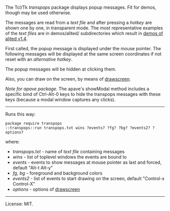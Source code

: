 The Tcl/Tk *transpops* package displays popup messages.
Fit for demos, though may be used otherwise.

The messages are read from a *text file* and after pressing a *hotkey* are
shown one by one, in transparent mode. The most representative examples of
the *text files* are in demos/alited/ subdirectories which result in [demos of alited v1.4](https://github.com/aplsimple/alited/releases/tag/Demos_of_alited-1.4).

First called, the popup message is displayed under the mouse pointer. The following messages will be displayed at the same screen coordinates if not reset with an *alternative hotkey*.

The popup messages will be hidden at clicking them.

Also, you can draw on the screen, by means of [drawscreen](https://chiselapp.com/user/aplsimple/repository/drawscreen).

*Note for apave package*. The apave's showModal method includes a specific bind of Ctrl-Alt-0 keys to hide the transpops messages with these keys (because a modal window captures any clicks).

<hr>

Runs this way:

    package require transpops
    ::transpops::run transpops.txt wins ?events? ?fg? ?bg? ?events2? ?options?

where:

   * *transpops.txt* - name of *text file* containing messages
   * *wins* - list of toplevel windows the events are bound to
   * *events* - events to show messages at mouse pointer as last and forced, default "Alt-t Alt-y"
   * *fg, bg* - foreground and background colors
   * *events2* - list of events to start drawing on the screen, default "Control-x Control-X"
   * *options* - options of [drawscreen](https://chiselapp.com/user/aplsimple/repository/drawscreen)

<hr>

License: MIT.
